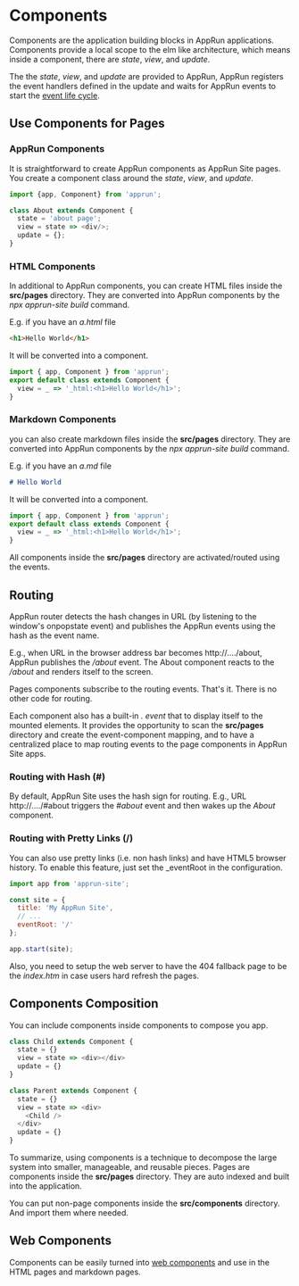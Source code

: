 # Components

Components are the application building blocks in AppRun applications. Components provide a local scope to the elm like architecture, which means inside a component, there are _state_, _view_, and _update_.

The the _state_, _view_, and _update_ are provided to AppRun, AppRun registers the event handlers defined in the update and waits for AppRun events to start the [event life cycle](https://apprun.js.org/docs/index.html#/04-architecture#apprun-event-life-cycle).

## Use Components for Pages


### AppRun Components

It is straightforward to create AppRun components as AppRun Site pages. You create a component class around the _state_, _view_, and _update_.

```javascript
import {app, Component} from 'apprun';

class About extends Component {
  state = 'about page';
  view = state => <div/>;
  update = {};
}
```

### HTML Components

In additional to AppRun components, you can create HTML files inside the **src/pages** directory. They are converted into AppRun components by the _npx apprun-site build_ command.

E.g. if you have an _a.html_ file

```html
<h1>Hello World</h1>
```

It will be converted into a component.

```javascript
import { app, Component } from 'apprun';
export default class extends Component {
  view = _ => '_html:<h1>Hello World</h1>';
}
```

### Markdown Components

you can also create markdown files inside the **src/pages** directory. They are converted into AppRun components by the _npx apprun-site build_ command.

E.g. if you have an _a.md_ file

```markdown
# Hello World
```

It will be converted into a component.

```javascript
import { app, Component } from 'apprun';
export default class extends Component {
  view = _ => '_html:<h1>Hello World</h1>';
}
```

All components inside the **src/pages** directory are activated/routed using the events.

## Routing

AppRun router detects the hash changes in URL (by listening to the window's onpopstate event) and publishes the AppRun events using the hash as the event name.

E.g., when URL in the browser address bar becomes http://..../about, AppRun publishes the _/about_ event. The About component reacts to the _/about_ and renders itself to the screen.

Pages components subscribe to the routing events. That's it. There is no other code for routing.

Each component also has a built-in _. event_ that to display itself to the mounted elements. It provides the opportunity to scan the **src/pages** directory and create the event-component mapping, and to have a centralized place to map routing events to the page components in AppRun Site apps.

### Routing with Hash (#)

By default, AppRun Site uses the hash sign for routing. E.g.,  URL http://..../#about triggers the _#about_ event and then wakes up the _About_ component.

### Routing with Pretty Links (/)

You can also use pretty links (i.e. non hash links) and have HTML5 browser history. To enable this feature, just set the _eventRoot in the configuration.

```javascript
import app from 'apprun-site';

const site = {
  title: 'My AppRun Site',
  // ...
  eventRoot: '/'
};

app.start(site);
```

Also, you need to setup the web server to have the 404 fallback page to be the _index.htm_ in case users hard refresh the pages.

## Components Composition

You can include components inside components to compose you app.

```javascript
class Child extends Component {
  state = {}
  view = state => <div></div>
  update = {}
}

class Parent extends Component {
  state = {}
  view = state => <div>
    <Child />
  </div>
  update = {}
}
```

To summarize, using components is a technique to decompose the large system into smaller, manageable, and reusable pieces. Pages are components inside the **src/pages** directory. They are auto indexed and built into the application.

You can put non-page components inside the **src/components** directory. And import them where needed.

## Web Components

Components can be easily turned into [web components](#web-components) and use in the HTML pages and markdown pages.


